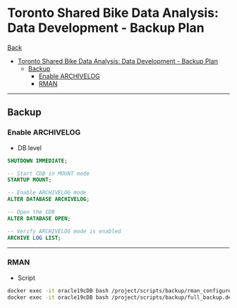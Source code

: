 # Toronto Shared Bike Data Analysis: Data Development - Backup Plan

[Back](../../../../README.md)

- [Toronto Shared Bike Data Analysis: Data Development - Backup Plan](#toronto-shared-bike-data-analysis-data-development---backup-plan)
  - [Backup](#backup)
    - [Enable ARCHIVELOG](#enable-archivelog)
    - [RMAN](#rman)

---

## Backup

### Enable ARCHIVELOG

- DB level

```sql
SHUTDOWN IMMEDIATE;

-- Start CDB in MOUNT mode
STARTUP MOUNT;

-- Enable ARCHIVELOG mode
ALTER DATABASE ARCHIVELOG;

-- Open the CDB
ALTER DATABASE OPEN;

-- Verify ARCHIVELOG mode is enabled
ARCHIVE LOG LIST;
```

---

### RMAN

- Script

```sh
docker exec -it oracle19cDB bash /project/scripts/backup/rman_configure.sh
docker exec -it oracle19cDB bash /project/scripts/backup/full_backup.dev.sh
```